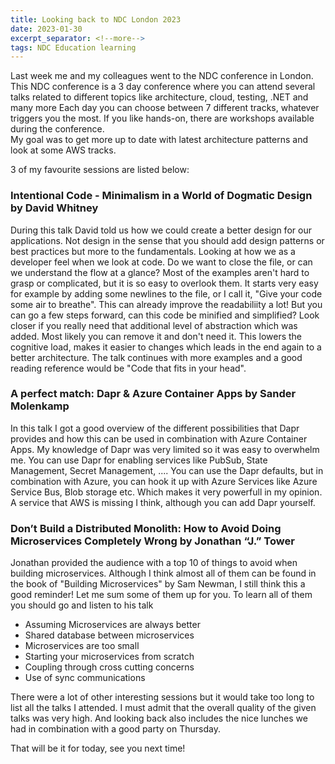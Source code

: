 ```yaml
---
title: Looking back to NDC London 2023
date: 2023-01-30 
excerpt_separator: <!--more-->
tags: NDC Education learning 
---
```


Last week me and my colleagues went to the NDC conference in London. This NDC conference is a 3 day conference where you can attend several talks related to different topics like architecture, cloud, testing, .NET and many more
Each day you can choose between 7 different tracks, whatever triggers you the most. If you like hands-on, there are workshops available during the conference.   
My goal was to get more up to date with latest architecture patterns and look at some AWS tracks. 

3 of my favourite sessions are listed below:<!--more-->

### Intentional Code - Minimalism in a World of Dogmatic Design by David Whitney
During this talk David told us how we could create a better design for our applications. Not design in the sense that you should add design patterns or best practices but more to the fundamentals. Looking at how we as a developer feel when we look at code. Do we want to close the file, or can we understand the flow at a glance? 
Most of the examples aren't hard to grasp or complicated, but it is so easy to overlook them. It starts very easy for example by adding some newlines to the file, or I  call it, "Give your code some air to breathe". This can already improve the readabiliity a lot! 
But you can go a few steps forward, can this code be minified and simplified? Look closer if you really need that additional level of abstraction which was added. Most likely you can remove it and don't need it. This lowers the cognitive load, makes it easier to changes which leads in the end again to a better architecture. The talk continues with more examples and a good reading reference would be "Code that fits in your head".

### A perfect match: Dapr & Azure Container Apps by Sander Molenkamp
In this talk I got a good overview of the different possibilities that Dapr provides and how this can be used in combination with Azure Container Apps. My knowledge of Dapr was very limited so it was easy to overwhelm me. 
You can use Dapr for enabling services like PubSub, State Management, Secret Management, .... You can use the Dapr defaults, but in combination with Azure, you can hook it up with Azure Services like Azure Service Bus, Blob storage etc. Which makes it very powerfull in my opinion. A service that AWS is missing I think, although you can add Dapr yourself. 

### Don’t Build a Distributed Monolith: How to Avoid Doing Microservices Completely Wrong by Jonathan “J.” Tower
Jonathan provided the audience with a top 10 of things to avoid when building microservices. Although I think almost all of them can be found in the book of "Building Microservices" by Sam Newman, I still think this a good reminder! 
Let me sum some of them up for you. To learn all of them you should go and listen to his talk 
- Assuming Microservices are always better 
- Shared database between microservices
- Microservices are too small 
- Starting your microservices from scratch
- Coupling through cross cutting concerns
- Use of sync communications 


There were a lot of other interesting sessions but it would take too long to list all the talks I attended. I must admit that the overall quality of the given talks was very high. And looking back also includes the nice lunches we had in combination with a good party on Thursday. 

That will be it for today, see you next time! 
